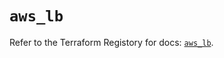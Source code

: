 # `aws_lb`

Refer to the Terraform Registory for docs: [`aws_lb`](https://registry.terraform.io/providers/hashicorp/aws/4.63.0/docs/resources/lb).
